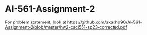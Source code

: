 # AI-561-Assignment-2

For problem statement, look at https://github.com/akashp90/AI-561-Assignment-2/blob/master/hw2-csci561-sp23-corrected.pdf
